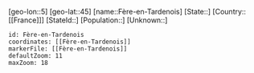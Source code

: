 ﻿---
location: [45,5]
mapzoom: [7,12] 
mapmarker: city 
type: City
tags:
- geo/City


SpocWebEntityId: 30330
isDeleted: false
confidential: public

---
[geo-lon::5]
[geo-lat::45]
[name::Fère-en-Tardenois]
[State::]
[Country::[[France]]]
[StateId::]
[Population::]
[Unknown::]


```leaflet
id: Fère-en-Tardenois
coordinates: [[Fère-en-Tardenois]]
markerFile: [[Fère-en-Tardenois]]
defaultZoom: 11 
maxZoom: 18
```

